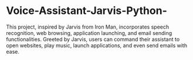 # Voice-Assistant-Jarvis-Python-
This project, inspired by Jarvis from Iron Man, incorporates speech recognition, web browsing, application launching, and email sending functionalities. Greeted by Jarvis, users can command their assistant to open websites, play music, launch applications, and even send emails with ease.
